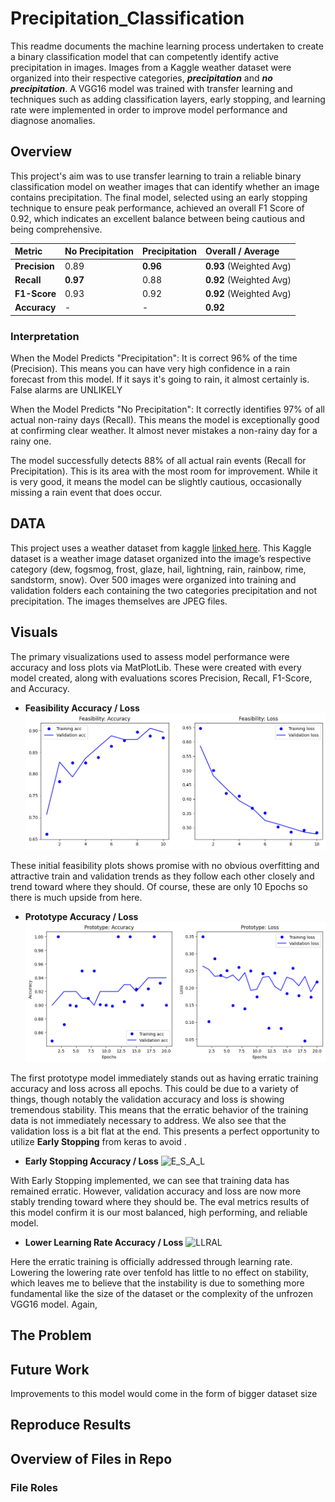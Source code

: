 # Precipitation_Classification
This readme documents the machine learning process undertaken to create a binary classification model that can competently identify active precipitation in images. Images from a Kaggle weather dataset were organized into their respective categories, ***precipitation*** and ***no precipitation***. A VGG16 model was trained with transfer learning and techniques such as adding classification layers, early stopping, and learning rate were implemented in order to improve model performance and diagnose anomalies. 

## Overview
This project's aim was to use transfer learning to train a reliable binary classification model on weather images that can identify whether an image contains precipitation. The final model, selected using an early stopping technique to ensure peak performance, achieved an overall F1 Score of 0.92, which indicates an excellent balance between being cautious and being comprehensive.

| Metric | No Precipitation | Precipitation | Overall / Average |
| :--- | :--- | :--- | :--- |
| **Precision** | 0.89 | **0.96** | **0.93** (Weighted Avg) |
| **Recall** | **0.97** | 0.88 | **0.92** (Weighted Avg) |
| **F1-Score**| 0.93 | 0.92 | **0.92** (Weighted Avg) |
| **Accuracy**| - | - | **0.92** |

### Interpretation
When the Model Predicts "Precipitation": It is correct 96% of the time (Precision). This means you can have very high confidence in a rain forecast from this model. If it says it's going to rain, it almost certainly is. False alarms are UNLIKELY

When the Model Predicts "No Precipitation": It correctly identifies 97% of all actual non-rainy days (Recall). This means the model is exceptionally good at confirming clear weather. It almost never mistakes a non-rainy day for a rainy one.

The model successfully detects 88% of all actual rain events (Recall for Precipitation). This is its area with the most room for improvement. While it is very good, it means the model can be slightly cautious, occasionally missing a rain event that does occur.

## DATA
This project uses a weather dataset from kaggle [linked here](https://www.kaggle.com/datasets/muthuj7/weather-dataset). This Kaggle dataset is a weather image dataset organized into the image’s respective category (dew, fogsmog, frost, glaze, hail, lightning, rain, rainbow, rime, sandstorm, snow). Over 500 images were organized into training and validation folders each containing the two categories precipitation and not precipitation. The images themselves are JPEG files. 

## Visuals
The primary visualizations used to assess model performance were accuracy and loss plots via MatPlotLib. These were created with every model created, along with evaluations scores Precision, Recall, F1-Score, and Accuracy. 

- **Feasibility Accuracy / Loss**
![F_A_L](plots/feasibility_accuracy_loss.png)


These initial feasibility plots shows promise with no obvious overfitting and attractive train and validation trends as they follow each other closely and trend toward where they should. Of course, these are only 10 Epochs so there is much upside from here.

- **Prototype Accuracy / Loss**
![P_A_L](plots/prototype_accuracy_loss.png)

The first prototype model immediately stands out as having erratic training accuracy and loss across all epochs. This could be due to a variety of things, though notably the validation accuracy and loss is showing tremendous stability. This means that the erratic behavior of the training data is not immediately necessary to address. We also see that the validation loss is a bit flat at the end. This presents a perfect opportunity to utilize **Early Stopping** from keras to avoid . 

- **Early Stopping Accuracy / Loss**
![E_S_A_L](Early_Stop_Acc_Loss.png)

With Early Stopping implemented, we can see that training data has remained erratic. However, validation accuracy and loss are now more stably trending toward where they should be. The eval metrics results of this model confirm it is our most balanced, high performing, and reliable model.

- **Lower Learning Rate Accuracy / Loss**
![LLRAL](LLR_Acc_Loss.png)

Here the erratic training is officially addressed through learning rate. Lowering the lowering rate over tenfold has little to no effect on stability, which leaves me to believe that the instability is due to something more fundamental like the size of the dataset or the complexity of the unfrozen VGG16 model. Again, 

## The Problem

## Future Work 
Improvements to this model would come in the form of bigger dataset size

## Reproduce Results

## Overview of Files in Repo

### File Roles



